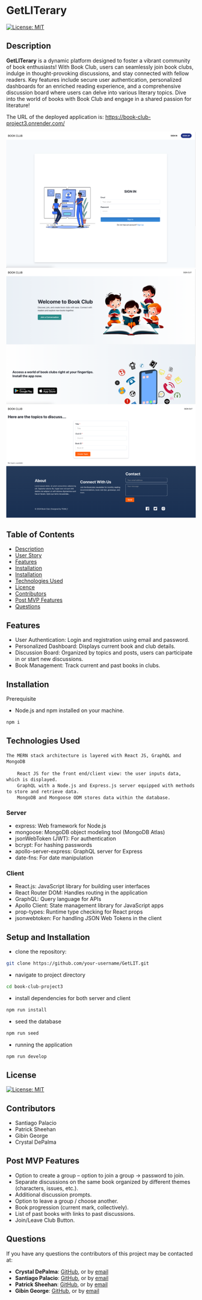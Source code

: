 
# GetLITerary
[![License: MIT](https://img.shields.io/badge/License-MIT-yellow.svg)](https://opensource.org/licenses/MIT)


## Description

**GetLITerary** is a dynamic platform designed to foster a vibrant community of book enthusiasts! With Book Club, users can seamlessly join book clubs, indulge in thought-provoking discussions, and stay connected with fellow readers. Key features include secure user authentication, personalized dashboards for an enriched reading experience, and a comprehensive discussion board where users can delve into various literary topics. Dive into the world of books with Book Club and engage in a shared passion for literature!

The URL of the deployed application is: https://book-club-project3.onrender.com/



![Screenshot](client/src/img/Signin-screen.png)
![Screenshot](client/src/img/Welcome-Screen.png)
![Screenshot](client/src/img/Topic-Screen.png)


## Table of Contents
  - [Description](#description)
  - [User Story](#user-story)
  - [Features](#features)
  - [Installation](#installation)
  - [Installation](#installation)
  - [Technologies Used](#technologies-used)
  - [Licence](#license)
  - [Contributors](#contributors)
  - [Post MVP Features](#post-mvp-features)
  - [Questions](#questions)

  ## Features
  - User Authentication: Login and registration using email and password.
  - Personalized Dashboard: Displays current book and club details.
  - Discussion Board: Organized by topics and posts, users can participate in or start new discussions.
  - Book Management: Track current and past books in clubs.
  


  ## Installation
  Prerequisite
  - Node.js and npm installed on your machine.

  ```bash
  npm i 
  ```
    
  ## Technologies Used

    The MERN stack architecture is layered with React JS, GraphQL and MongoDB
        
        React JS for the front end/client view: the user inputs data, which is displayed.
        GraphQL with a Node.js and Express.js server equipped with methods to store and retrieve data.
        MongoDB and Mongoose ODM stores data within the database.
           

### Server
- express: Web framework for Node.js
- mongoose: MongoDB object modeling tool (MongoDB Atlas)
- jsonWebToken (JWT): For authentication
- bcrypt: For hashing passwords
- apollo-server-express: GraphQL server for Express
- date-fns: For date manipulation 

### Client
- React.js: JavaScript library for building user interfaces
- React Router DOM: Handles routing in the application
- GraphQL: Query language for APIs
- Apollo Client: State management library for JavaScript apps
- prop-types: Runtime type checking for React props
- jsonwebtoken: For handling JSON Web Tokens in the client


## Setup and Installation
  - clone the repository:
  ```bash
  git clone https://github.com/your-username/GetLIT.git 
  ```
  - navigate to project directory
  ```bash
  cd book-club-project3
  ```
  - install dependencies for both server and client
  ```bash
  npm run install
  ```
  - seed the database
  ```bash
  npm run seed
  ```
  - running the application
  ```bash
  npm run develop
  ```


## License
[![License: MIT](https://img.shields.io/badge/License-MIT-yellow.svg)](https://opensource.org/licenses/MIT)



## Contributors
- Santiago Palacio
- Patrick Sheehan
- Gibin George
- Crystal DePalma


## Post MVP Features
  - Option to create a group – option to join a group → password to join.
  - Separate discussions on the same book organized by different themes (characters, issues, etc.).
  - Additional discussion prompts.
  - Option to leave a group / choose another.
  - Book progression (current mark, collectively).
  - List of past books with links to past discussions.
  - Join/Leave Club Button.

## Questions
  If you have any questions the contributors of this project may be contacted at:
  - **Crystal DePalma**: [GitHub](https://github.com/cdepalma32), or by [email](mailto:crystaldepalma@yahoo.com)
  - **Santiago Palacio**: [GitHub](https://github.com/Santy520), or by [email](mailto:sspalacio20@gmail.com)
  - **Patrick Sheehan**: [GitHub](https://github.com/sheehpat), or by [email](mailto:sheehpat@gmail.com)
  - **Gibin George**: [GitHub](https://github.com/GibinMGeorge), or by [email](mailto:gibingeorge2001@gmail.com)